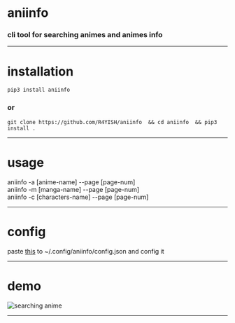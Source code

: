 # aniinfo 
### cli tool for searching animes and animes info 

<hr>

# installation  

`
pip3 install aniinfo
`
### or

`
git clone https://github.com/R4YISH/aniinfo  &&
cd aniinfo  &&
pip3 install .  
`

<hr>

# usage

aniinfo -a [anime-name] --page [page-num]  
aniinfo -m [manga-name] --page [page-num]  
aniinfo -c [characters-name] --page [page-num]  

<hr>

# config

paste [this](https://raw.githubusercontent.com/R4YISH/aniinfo/main/aniinfo/data/config.json) to ~/.config/aniinfo/config.json
and config it

<hr>

# demo

![searching anime](https://i.imgur.com/b58BIUh.gif)   


<hr>



